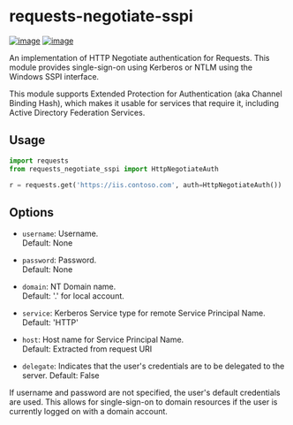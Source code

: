 requests-negotiate-sspi
=======================

[![image](https://badge.fury.io/py/requests-negotiate-sspi.svg)](https://badge.fury.io/py/requests-negotiate-sspi)
[![image](https://travis-ci.com/brandond/requests-negotiate-sspi.svg?branch=master)](https://travis-ci.com/brandond/requests-negotiate-sspi)

An implementation of HTTP Negotiate authentication for Requests. This
module provides single-sign-on using Kerberos or NTLM using the Windows
SSPI interface.

This module supports Extended Protection for Authentication (aka Channel
Binding Hash), which makes it usable for services that require it,
including Active Directory Federation Services.

Usage
-----

```python
import requests
from requests_negotiate_sspi import HttpNegotiateAuth

r = requests.get('https://iis.contoso.com', auth=HttpNegotiateAuth())
```

Options
-------

  - `username`: Username.  
    Default: None

  - `password`: Password.  
    Default: None

  - `domain`: NT Domain name.  
    Default: '.' for local account.

  - `service`: Kerberos Service type for remote Service Principal
    Name.  
    Default: 'HTTP'

  - `host`: Host name for Service Principal Name.  
    Default: Extracted from request URI

  - `delegate`: Indicates that the user's credentials are to be delegated to the server.
    Default: False


If username and password are not specified, the user's default
credentials are used. This allows for single-sign-on to domain resources
if the user is currently logged on with a domain account.
